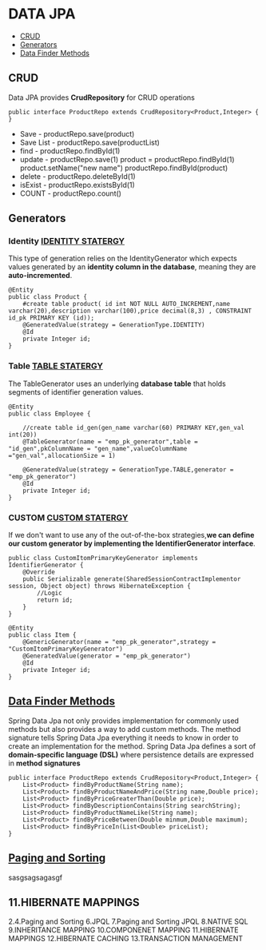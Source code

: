 # DATA JPA
* [CRUD](#crud)
* [Generators](#generators)
* [Data Finder Methods](#data-finder-methods)

## CRUD
Data JPA provides **CrudRepository** for CRUD operations

```
public interface ProductRepo extends CrudRepository<Product,Integer> {
}
```

  * Save - productRepo.save(product)
  * Save List - productRepo.save(productList)          
  * find - productRepo.findById(1)
  * update - productRepo.save(1)
       product = productRepo.findById(1)
       product.setName("new name")
       productRepo.findById(product)
  * delete - productRepo.deleteById(1)
  * isExist - productRepo.existsById(1)
  * COUNT - productRepo.count()
  
## Generators
### Identity [IDENTITY STATERGY](crud/crud-data-jpa)
This type of generation relies on the IdentityGenerator which expects values generated by an **identity column in the database**, meaning they are **auto-incremented**.
```
@Entity
public class Product {
    #create table product( id int NOT NULL AUTO_INCREMENT,name varchar(20),description varchar(100),price decimal(8,3) , CONSTRAINT id_pk PRIMARY KEY (id));
    @GeneratedValue(strategy = GenerationType.IDENTITY)
    @Id
    private Integer id;   
}
```

### Table  [TABLE STATERGY](id-genertion-statergy/idgenerator-table)
The TableGenerator uses an underlying **database table** that holds segments of identifier generation values.
```
@Entity
public class Employee {

    //create table id_gen(gen_name varchar(60) PRIMARY KEY,gen_val int(20))
    @TableGenerator(name = "emp_pk_generator",table = "id_gen",pkColumnName = "gen_name",valueColumnName ="gen_val",allocationSize = 1)
    
    @GeneratedValue(strategy = GenerationType.TABLE,generator = "emp_pk_generator")
    @Id
    private Integer id; 
}
```
### CUSTOM  [CUSTOM STATERGY](id-genertion-statergy/idgenerator-custom)
If we don't want to use any of the out-of-the-box strategies,**we can define our custom generator by implementing the IdentifierGenerator interface**.
```
public class CustomItomPrimaryKeyGenerator implements IdentifierGenerator {
    @Override
    public Serializable generate(SharedSessionContractImplementor session, Object object) throws HibernateException {
        //Logic
        return id;
    }
}

@Entity
public class Item {
    @GenericGenerator(name = "emp_pk_generator",strategy = "CustomItomPrimaryKeyGenerator")
    @GeneratedValue(generator = "emp_pk_generator")
    @Id
    private Integer id; 
}

```
##  [Data Finder Methods](id-genertion-statergy/idgenerator-custom)
Spring Data Jpa not only provides implementation for commonly used methods but also provides a way to add custom methods. The method signature tells Spring Data Jpa everything it needs to know in order to create an implementation for the method. Spring Data Jpa defines a sort of **domain-specific language (DSL)** where persistence details are expressed in **method signatures**

```
public interface ProductRepo extends CrudRepository<Product,Integer> {
    List<Product> findByProductName(String name);
    List<Product> findByProductNameAndPrice(String name,Double price);
    List<Product> findByPriceGreaterThan(Double price);
    List<Product> findByDescriptionContains(String searchString);
    List<Product> findByProductNameLike(String name);
    List<Product> findByPriceBetween(Double minmum,Double maximum);
    List<Product> findByPriceIn(List<Double> priceList);
}

```
##  [Paging and Sorting](id-genertion-statergy/idgenerator-custom)
sasgsagsagasgf
 ## 11.HIBERNATE MAPPINGS    
  2.4.Paging and Sorting 6.JPQL 7.Paging and Sorting JPQL 8.NATIVE SQL 9.INHERITANCE MAPPING 10.COMPONENET MAPPING  11.HIBERNATE MAPPINGS 12.HIBERNATE CACHING 13.TRANSACTION MANAGEMENT
